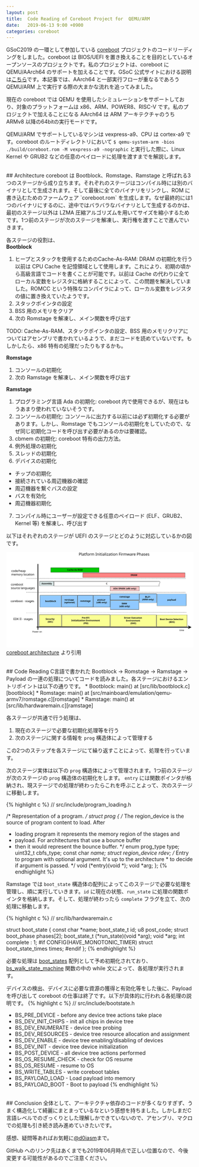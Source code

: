 ```yaml
---
layout: post
title:  Code Reading of Coreboot Project for  QEMU/ARM
date:   2019-06-13 9:00 +0900
categories: coreboot
---
```


GSoC2019 の一環として参加している [coreboot][coreboot] プロジェクトのコードリーディングをしました。coreboot は BIOS/UEFI を置き換えることを目的としているオープンソースのプロジェクトです。私のプロジェクトは、coreboot に QEMU/AArch64 のサポートを加えることです。GSoC 公式サイトにおける説明は[こちら][gsoc]です。本記事では、AArch64 と一部実行フローが重なるであろう QEMU/ARM 上で実行する際の大まかな流れを追ってみました。

現在の coreboot では QEMU を使用したシミュレーションをサポートしており、対象のプラットフォームは x86、ARM、POWER8、RISC-V です。私のプロジェクトで加えることになる AArch64 は ARM アーキテクチャのうち ARMv8 以降の64bitの実行モードです。

QEMU/ARM でサポートしているマシンは vexpress-a9、CPU は cortex-a9 です。coreboot のルートディレクトリにおいて `$ qemu-system-arm -bios ./build/coreboot.rom -M vexpress-a9 -nographic` と実行した際に、Linux Kernel や GRUB2 などの任意のペイロードに処理を渡すまでを解説します。

<br />
## Architecture
coreboot は Bootblock、Romstage、Ramstage と呼ばれる3つのステージから成り立ちます。それぞれのステージはコンパイル時には別のバイナリとして生成されます。そして最後に全てのバイナリをリンクし、ROM に書き込むためのファームウェア `coreboot.rom` を生成します。なぜ最終的には1つのバイナリにするのに、途中ではバラバラなバイナリとして生成するのかは、最初のステージ以外は LZMA 圧縮アルゴリズムを用いてサイズを縮小するためです。1つ前のステージが次のステージを解凍し、実行権を渡すことで進んでいきます。

各ステージの役割は、  
**Bootblock**
1. ヒープとスタックを使用するためのCache-As-RAM: DRAM の初期化を行う以前は CPU Cache を記憶領域として使用します。これにより、初期の頃から高級言語でコードを書くことが可能です。以前は Cache の代わりに全てローカル変数をレジスタに格納することによって、この問題を解決していました。ROMCC という特殊なコンパイラによって、ローカル変数をレジスタの値に置き換えていたようです。
2. スタックポインタの設定
3. BSS 用のメモリをクリア
4. 次の Romstage を解凍し、メイン関数を呼び出す

TODO: Cache-As-RAM、スタックポインタの設定、BSS 用のメモリクリアについてはアセンブリで書かれているようで、まだコードを読めていないです。もしかしたら、x86 特有の処理だったりもするかも。

**Romstage**
1. コンソールの初期化
2. 次の Ramstage を解凍し、メイン関数を呼び出す

**Ramstage**
1. プログラミング言語 Ada の初期化: coreboot 内で使用できるが、現在はもうあまり使われていないそうです。
2. コンソールの初期化: コンソールに出力する以前には必ず初期化する必要があります。しかし、Romstage でもコンソールの初期化をしていたので、なぜ同じ初期化コードを呼び出す必要があるのかは要確認。
3. cbmem の初期化: coreboot 特有の出力方法。
4. 例外処理の初期化
5. スレッドの初期化
6. デバイスの初期化
  * チップの初期化
  * 接続されている周辺機器の確認
  * 周辺機器を繋ぐバスの設定
  * バスを有効化
  * 周辺機器初期化
7. コンパイル時にユーザーが設定できる任意のペイロード (ELF、GRUB2、Kernel 等) を解凍し、呼び出す

以下はそれぞれのステージが UEFI のステージとどのように対応しているかの図です。

![coreboot architecture](/assets/comparision_coreboot_uefi.svg)
[coreboot architecture][coreboot arch] より引用

<br />
## Code Reading
C言語で書かれた Bootblock -> Romstage -> Ramstage -> Payload の一連の処理についてコードを読みました。各ステージにおけるエントリポイントは以下の通りです。
* Bootblock: main() at [src/lib/bootblock.c][bootblock]
* Romstage: main() at [src/mainboard/emulation/qemu-armv7/romstage.c][romstage]
* Ramstage: main() at [src/lib/hardwaremain.c][ramstage]

各ステージが共通で行う処理は、
1. 現在のステージで必要な初期化処理等を行う
2. 次のステージに関する情報を `prog` 構造体によって管理する

この2つのステップを各ステージにて繰り返すことによって、処理を行っています。

次のステージ実体は以下の `prog` 構造体によって管理されます。1つ前のステージが次のステージの `prog` 構造体の初期化をします。 `entry` には関数ポインタが格納され、現ステージでの処理が終わったらこれを呼ぶことよって、次のステージに移動します。

{% highlight c %}
// src/include/program_loading.h

/* Representation of a program. */
struct prog {
  /* The region_device is the source of program content to load. After
   * loading program it represents the memory region of the stages and
   * payload. For architectures that use a bounce buffer
   * then it would represent the bounce buffer. */
   enum prog_type type;
   uint32_t cbfs_type;
   const char *name;
   struct region_device rdev;
   /* Entry to program with optional argument. It's up to the architecture
    * to decide if argument is passed. */
    void (*entry)(void *);
    void *arg;
};
{% endhighlight %}


Ramstage では `boot_state` 構造体の配列によってこのステージで必要な処理を管理し、順に実行していきます。`id` に現在の状態、`run_state` に処理の関数ポインタを格納します。そして、処理が終わったら `complete` フラグを立て、次の処理に移動します。

{% highlight c %}
// src/lib/hardwaremain.c

struct boot_state {
  const char *name;
  boot_state_t id;
  u8 post_code;
  struct boot_phase phases[2];
  boot_state_t (*run_state)(void *arg);
  void *arg;
  int complete : 1;
#if CONFIG(HAVE_MONOTONIC_TIMER)
  struct boot_state_times times;
#endif
  };
{% endhighlight %}

必要な処理は [boot_states][boot_states] 配列として予め初期化されており、[bs_walk_state_machine][bs_walk_state_machine] 関数の中の while 文によって、各処理が実行されます。

デバイスの検出、デバイスに必要な資源の獲得と有効化等をした後に、Payload を呼び出して coreboot の仕事は終了です。以下が具体的に行われる各処理の説明です。
{% highlight c %}
// src/include/bootstate.h

* BS_PRE_DEVICE - before any device tree actions take place
* BS_DEV_INIT_CHIPS - init all chips in device tree
* BS_DEV_ENUMERATE - device tree probing
* BS_DEV_RESOURCES - device tree resource allocation and assignment
* BS_DEV_ENABLE - device tree enabling/disabling of devices
* BS_DEV_INIT - device tree device initialization
* BS_POST_DEVICE - all device tree actions performed
* BS_OS_RESUME_CHECK - check for OS resume
* BS_OS_RESUME - resume to OS
* BS_WRITE_TABLES - write coreboot tables
* BS_PAYLOAD_LOAD - Load payload into memory
* BS_PAYLOAD_BOOT - Boot to payload
{% endhighlight %}

<br />
## Conclusion
全体として、アーキテクチャ依存のコードが多くなりすぎず、うまく構造化して綺麗にまとまっているなという感想を持ちました。しかしまだC言語レベルでのざっくりとした理解しかできていないので、アセンブリ、マクロでの処理も引き続き読み進めていきたいです。

感想、疑問等あればお気軽に[@d0iasm][d0iasm]まで。


GitHub へのリンク先はあくまでも2019年06月時点で正しい位置なので、今後変更する可能性があるのでご注意ください。


[coreboot]: https://www.coreboot.org/
[gsoc]: https://summerofcode.withgoogle.com/projects/#5148970366533632
[coreboot arch]: https://doc.coreboot.org/getting_started/architecture.html
[bootblock]: https://github.com/coreboot/coreboot/blob/master/src/lib/bootblock.c#L62
[romstage]: https://github.com/coreboot/coreboot/blob/master/src/mainboard/emulation/qemu-armv7/romstage.c#L19
[ramstage]: https://github.com/coreboot/coreboot/blob/master/src/lib/hardwaremain.c#L434
[boot_states]: https://github.com/coreboot/coreboot/blob/master/src/lib/hardwaremain.c#L101
[bs_walk_state_machine]: https://github.com/coreboot/coreboot/blob/master/src/lib/hardwaremain.c#L326
[d0iasm]: https://twitter.com/d0iasm
